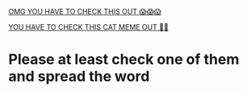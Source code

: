 [OMG YOU HAVE TO CHECK THIS OUT 😱😱😱](https://blacklivesmatter.com/)


[YOU HAVE TO CHECK THIS CAT MEME OUT 🤣🤣](https://www.theguardian.com/world/2021/jan/12/uighur-xinjiang-re-education-camp-china-gulbahar-haitiwaji)
# Please at least check one of them and spread the word
